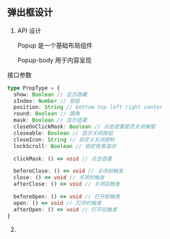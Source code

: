 ## 弹出框设计

1. API 设计

   Popup 是一个基础布局组件

   <!-- Popup-header 用于设置 title 及其按钮 -->

   Popup-body 用于内容呈现

接口参数

```typescript
type PropType = {
  show: Boolean // 显示隐藏
  zIndex: Number // 层级
  position: String // bottom top left right center
  round: Boolean // 圆角
  mask: Boolean // 显示遮罩
  closeOnClickMask: Boolean // 点击遮罩是否关闭弹窗
  closeable: Boolean // 显示关闭按钮
  closeIcon: String // 自定义关闭图标
  lockScroll: Boolean // 锁定背景滚动

  clickMask: () => void // 点击遮罩

  beforeClose: () => void // 关闭前触发
  close: () => void // 关闭时触发
  afterClose: () => void // 关闭后触发

  beforeOpen: () => void // 打开前触发
  open: () => void // 打开时触发
  afterOpen: () => void // 打开后触发
}
```

2.
